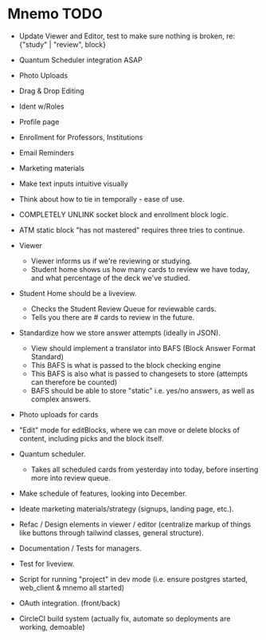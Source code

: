 # Mnemo TODO

- Update Viewer and Editor, test to make sure nothing is broken, re: {"study" | "review", block}
- Quantum Scheduler integration ASAP
- Photo Uploads
- Drag & Drop Editing
- Ident w/Roles
- Profile page
- Enrollment for Professors, Institutions
- Email Reminders
- Marketing materials

- Make text inputs intuitive visually
- Think about how to tie in temporally - ease of use.

- COMPLETELY UNLINK socket block and enrollment block logic.
- ATM static block "has not mastered" requires three tries to continue.

- Viewer
    - Viewer informs us if we're reviewing or studying.
    - Student home shows us how many cards to review we have today, and what percentage of the 
      deck we've studied.

- Student Home should be a liveview.
  - Checks the Student Review Queue for reviewable cards.
  - Tells you there are # cards to review in the future.
- Standardize how we store answer attempts (ideally in JSON).
  - View should implement a translator into BAFS (Block Answer Format Standard)
  - This BAFS is what is passed to the block checking engine
  - This BAFS is also what is passed to changesets to store (attempts can therefore be counted)
  - BAFS should be able to store "static" i.e. yes/no answers, as well as complex answers.
- Photo uploads for cards
- "Edit" mode for editBlocks, where we can move or delete blocks of content, including picks and
  the block itself.
- Quantum scheduler.
  - Takes all scheduled cards from yesterday into today, before inserting more into review queue.
- Make schedule of features, looking into December.
- Ideate marketing materials/strategy (signups, landing page, etc.).
- Refac / Design elements in viewer / editor (centralize markup of things like buttons through tailwind classes, general structure).
- Documentation / Tests for managers.
- Test for liveview.
- Script for running "project" in dev mode (i.e. ensure postgres started, web_client & mnemo all started)
- OAuth integration. (front/back)
- CircleCI build system (actually fix, automate so deployments are working, demoable)
